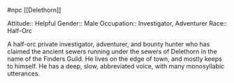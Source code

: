 #npc [[Delethorn]]

Attitude:: Helpful
Gender:: Male
Occupation:: Investigator, Adventurer
Race:: Half-Orc

A half-orc private investigator, adventurer, and bounty hunter who has claimed the ancient sewers running under the sewers of Delethorn in the name of the Finders Guild. He lives on the edge of town, and mostly keeps to himself. He has a deep, slow, abbreviated voice, with many monosyllabic utterances.